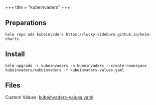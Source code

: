 +++
title =  "kubeinvaders"
+++

## Preparations

```plaintext
helm repo add kubeinvaders https://lucky-sideburn.github.io/helm-charts
```

## Install

```plaintext
helm upgrade -i kubeinvaders -n kubeinvaders --create-namespace kubeinvaders/kubeinvaders -f kubeinvaders-values.yaml
```

## Files

Custom Values: [kubeinvaders-values.yaml](/posts/kubeinvaders-values.yaml)
